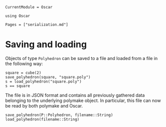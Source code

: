 ```@meta
CurrentModule = Oscar
```

```@setup oscar
using Oscar
```

```@contents
Pages = ["serialization.md"]
```


# Saving and loading

Objects of type `Polyhedron` can be saved to a file and loaded from a file in the
following way:
```@repl oscar
square = cube(2)
save_polyhedron(square, "square.poly")
s = load_polyhedron("square.poly")
s == square
```
The file is in JSON format and contains all previously gathered data belonging
to the underlying polymake object. In particular, this file can now be read by
both polymake and Oscar.

```@docs
save_polyhedron(P::Polyhedron, filename::String)
load_polyhedron(filename::String)
```
